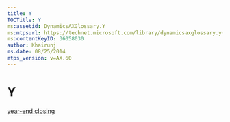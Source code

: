 ```yaml
---
title: Y
TOCTitle: Y
ms:assetid: DynamicsAXGlossary.Y
ms:mtpsurl: https://technet.microsoft.com/library/dynamicsaxglossary.y(v=AX.60)
ms:contentKeyID: 36058030
author: Khairunj
ms.date: 08/25/2014
mtps_version: v=AX.60
---
```


# Y

[year-end closing](year-end-closing.md)

  


